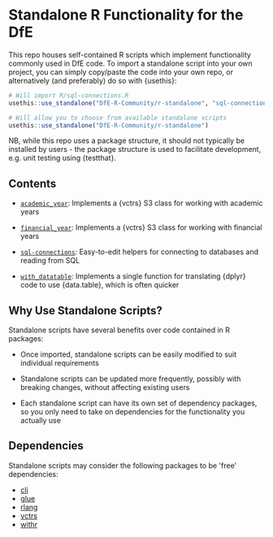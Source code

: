 # Standalone R Functionality for the DfE

This repo houses self-contained R scripts which implement functionality commonly
used in DfE code. To import a standalone script into your own project, you can
simply copy/paste the code into your own repo, or alternatively (and preferably)
do so with {usethis}:

``` r
# Will import R/sql-connections.R
usethis::use_standalone("DfE-R-Community/r-standalone", "sql-connections")

# Will allow you to choose from available standalone scripts
usethis::use_standalone("DfE-R-Community/r-standalone")
```

NB, while this repo uses a package structure, it should not typically be
installed by users - the package structure is used to facilitate development,
e.g. unit testing using {testthat}.

## Contents

*  [`academic_year`](R/standalone-academic_year.R): Implements a {vctrs} S3 
   class for working with academic years
   
*  [`financial_year`](R/standalone-financial_year.R): Implements a {vctrs} S3 
   class for working with financial years
   
*  [`sql-connections`](R/standalone-sql-connections.R): Easy-to-edit helpers for
   connecting to databases and reading from SQL
   
*  [`with_datatable`](R/standalone-with_datatable.R): Implements a single
   function for translating {dplyr} code to use {data.table}, which is often
   quicker

## Why Use Standalone Scripts?
Standalone scripts have several benefits over code contained in R packages:

*  Once imported, standalone scripts can be easily modified to suit individual 
   requirements

*  Standalone scripts can be updated more frequently, possibly with breaking
   changes, without affecting existing users
   
*  Each standalone script can have its own set of dependency packages, so
   you only need to take on dependencies for the functionality you actually
   use
   

## Dependencies
Standalone scripts may consider the following packages to be 'free' dependencies:

*  [cli](https://github.com/r-lib/cli)
*  [glue](https://github.com/tidyverse/glue)
*  [rlang](https://github.com/r-lib/rlang)
*  [vctrs](https://github.com/r-lib/vctrs)
*  [withr](https://github.com/r-lib/withr)